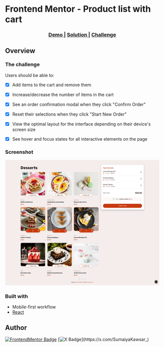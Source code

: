 # Frontend Mentor - Product list with cart

<div align="center">
  <h3>
    <a href="https://sumaiyakawsar.github.io/frontend-mentor-challenges-using-react/#/project28">
      Demo
    </a>
    <span> | </span>
    <a href="https://github.com/sumaiyakawsar/frontend-mentor-challenges-using-react/tree/main/src/pages/28-product-list-with-cart">
      Solution
    </a>
    <span> | </span>
    <a href="https://www.frontendmentor.io/challenges/product-list-with-cart-5MmqLVAp_d">
      Challenge
    </a>
  </h3>
</div>
 

 

## Overview

### The challenge

Users should be able to:
- [x] Add items to the cart and remove them
- [x] Increase/decrease the number of items in the cart
- [x] See an order confirmation modal when they click "Confirm Order"
- [x] Reset their selections when they click "Start New Order"
- [x] View the optimal layout for the interface depending on their device's screen size
- [x] See hover and focus states for all interactive elements on the page


### Screenshot

![Screenshot](../homepage/images/project28-product-list-with-cart.png)

 ### Built with
- Mobile-first workflow
- [React](https://reactjs.org/) 

   
## Author

[![FrontendMentor Badge](https://img.shields.io/badge/-_SumaiyaKawsar_-3F54A3?style=plastic&labelColor=3F54A3&logo=frontend-mentor&logoColor=white&link=https://www.frontendmentor.io/profile/sumaiyakawsar)](https://www.frontendmentor.io/profile/sumaiyakawsar) [![X Badge](https://img.shields.io/badge/-_SumaiyaKawsar_-black?style=plastic&labelColor=black&logo=X&logoColor=white&link=https://x.com/SumaiyaKawsar_)](https://x.com/SumaiyaKawsar_)